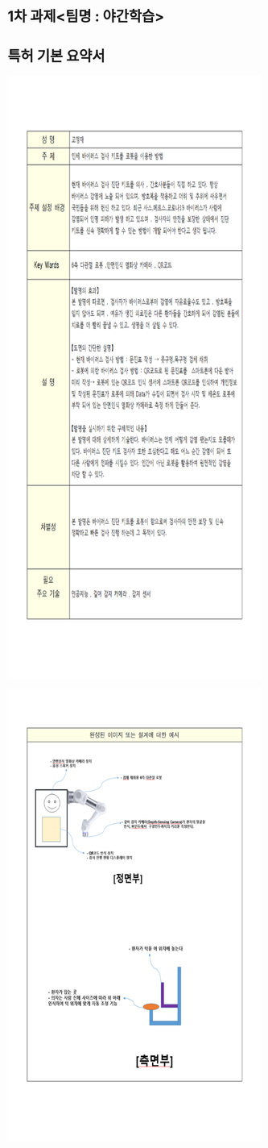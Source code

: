 # 1차 과제<팀명 : 야간학습>
# 특허 기본 요약서

<p align="left" margin=100>  <img src="https://github.com/kjj3436/industrial-AI/blob/master/images/2020-10-27001.png"  width="900" height="1200"> </p>
<p align="left" margin=100>  <img src="https://github.com/kjj3436/industrial-AI/blob/master/images/2020-10-27002.png"  width="600" height="900"> </p>
